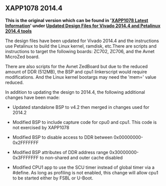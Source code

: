 ## XAPP1078 2014.4
**This is the original version which can be found in '[XAPP1078 Latest Information][1]' under [Updated Design Files for Vivado 2014.4 and Petalinux 2014.4 tools][2]**

The design files have been updated for Vivado 2014.4 and the instructions use Petalinux to build the Linux kernel, ramdisk, etc.There are scripts and instructions to target the following boards: ZC702, ZC706, and the Avnet MicroZed board.

There are also scripts for the Avnet ZedBoard but due to the reduced amount of DDR (512MB), the BSP and cpu1 linkerscript would require modifications. And the Linux kernel bootargs may need the 'mem=' value reduced.

In addition to updating the design to 2014.4, the following additional changes have been made:

* Updated standalone BSP to v4.2 then merged in changes used for 2014.2
* Modified BSP to include capture code for cpu0 and cpu1. This code is not exercised by XAPP1078
* Modified BSP to disable access to DDR between 0x00000000-0x2FFFFFFF
* Modified BSP attributes of DDR address range 0x30000000-0x3FFFFFFF to non-shared and outer cache disabled
* Modified CPU1 app to use the SCU timer instead of global timer via a #define. As long as profiling is not enabled, this change will allow cpu1 to be started either by FSBL or U-Boot.


  [1]: https://xilinx-wiki.atlassian.net/wiki/spaces/A/pages/18841653/XAPP1078+Latest+Information
  [2]: https://xilinx-wiki.atlassian.net/wiki/spaces/A/pages/18841653/XAPP1078+Latest+Information#XAPP1078LatestInformation-UpdatedDesignFilesforVivado2014.4andPetalinux2014.4tools